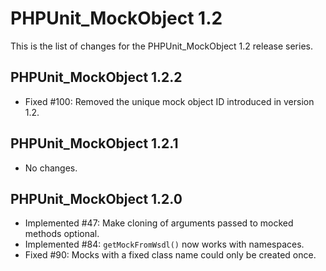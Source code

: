 PHPUnit_MockObject 1.2
======================

This is the list of changes for the PHPUnit_MockObject 1.2 release series.

PHPUnit_MockObject 1.2.2
------------------------

* Fixed #100: Removed the unique mock object ID introduced in version 1.2.

PHPUnit_MockObject 1.2.1
------------------------

* No changes.

PHPUnit_MockObject 1.2.0
------------------------

* Implemented #47: Make cloning of arguments passed to mocked methods optional.
* Implemented #84: `getMockFromWsdl()` now works with namespaces.
* Fixed #90: Mocks with a fixed class name could only be created once.

